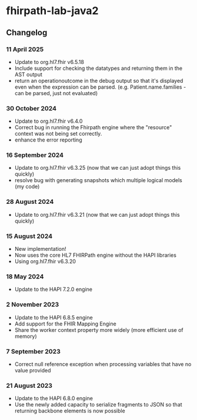# fhirpath-lab-java2

## Changelog

### 11 April 2025
* Update to org.hl7.fhir v6.5.18
* Include support for checking the datatypes and returning them in the AST output
* return an operationoutcome in the debug output so that it's displayed even when the expression can be parsed.
   (e.g. Patient.name.families - can be parsed, just not evaluated)

### 30 October 2024
* Update to org.hl7.fhir v6.4.0
* Correct bug in running the Fhirpath engine where the "resource" context was not being set correctly.
* enhance the error reporting

### 16 September 2024
* Update to org.hl7.fhir v6.3.25 (now that we can just adopt things this quickly)
* resolve bug with generating snapshots which multiple logical models (my code)

### 28 August 2024
* Update to org.hl7.fhir v6.3.21 (now that we can just adopt things this quickly)

### 15 August 2024
* New implementation! 
* Now uses the core HL7 FHIRPath engine without the HAPI libraries
* Using org.hl7.fhir v6.3.20

### 18 May 2024
* Update to the HAPI 7.2.0 engine

### 2 November 2023
* Update to the HAPI 6.8.5 engine
* Add support for the FHIR Mapping Engine
* Share the worker context property more widely (more efficient use of memory)

### 7 September 2023
* Correct null reference exception when processing variables that have no value provided

### 21 August 2023
* Update to the HAPI 6.8.0 engine
* Use the newly added capacity to serialize fragments to JSON so that returning backbone elements is now possible
